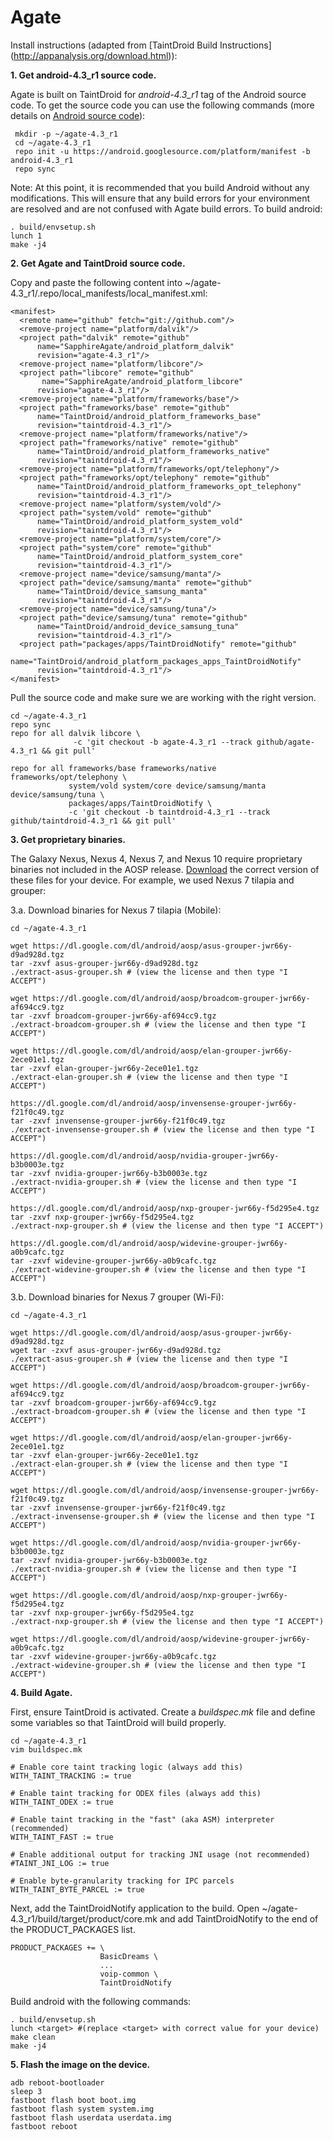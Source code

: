 Agate
=====

Install instructions (adapted from [TaintDroid Build Instructions]
(http://appanalysis.org/download.html)):

**1. Get android-4.3_r1 source code.**

Agate is built on TaintDroid for *android-4.3_r1* tag of the Android source
code. To get the source code you can use the following commands (more details
on [Android source code](https://source.android.com)):

```
 mkdir -p ~/agate-4.3_r1
 cd ~/agate-4.3_r1
 repo init -u https://android.googlesource.com/platform/manifest -b android-4.3_r1
 repo sync
```

Note: At this point, it is recommended that you build Android without any
modifications. This will ensure that any build errors for your environment are
resolved and are not confused with Agate build errors. To build android:

```
. build/envsetup.sh
lunch 1
make -j4
```

**2. Get Agate and TaintDroid source code.**

Copy and paste the following content into
~/agate-4.3_r1/.repo/local_manifests/local_manifest.xml:


```
<manifest>
  <remote name="github" fetch="git://github.com"/>
  <remove-project name="platform/dalvik"/>
  <project path="dalvik" remote="github"
      name="SapphireAgate/android_platform_dalvik"
      revision="agate-4.3_r1"/>
  <remove-project name="platform/libcore"/>
  <project path="libcore" remote="github"
       name="SapphireAgate/android_platform_libcore"
      revision="agate-4.3_r1"/>
  <remove-project name="platform/frameworks/base"/>
  <project path="frameworks/base" remote="github"
      name="TaintDroid/android_platform_frameworks_base"
      revision="taintdroid-4.3_r1"/>
  <remove-project name="platform/frameworks/native"/>
  <project path="frameworks/native" remote="github"
      name="TaintDroid/android_platform_frameworks_native"
      revision="taintdroid-4.3_r1"/>
  <remove-project name="platform/frameworks/opt/telephony"/>
  <project path="frameworks/opt/telephony" remote="github"
      name="TaintDroid/android_platform_frameworks_opt_telephony"
      revision="taintdroid-4.3_r1"/>
  <remove-project name="platform/system/vold"/>
  <project path="system/vold" remote="github"
      name="TaintDroid/android_platform_system_vold"
      revision="taintdroid-4.3_r1"/>
  <remove-project name="platform/system/core"/>
  <project path="system/core" remote="github"
      name="TaintDroid/android_platform_system_core"
      revision="taintdroid-4.3_r1"/>
  <remove-project name="device/samsung/manta"/>
  <project path="device/samsung/manta" remote="github"
      name="TaintDroid/device_samsung_manta"
      revision="taintdroid-4.3_r1"/>
  <remove-project name="device/samsung/tuna"/>
  <project path="device/samsung/tuna" remote="github"
      name="TaintDroid/android_device_samsung_tuna"
      revision="taintdroid-4.3_r1"/>
  <project path="packages/apps/TaintDroidNotify" remote="github"
      name="TaintDroid/android_platform_packages_apps_TaintDroidNotify"
      revision="taintdroid-4.3_r1"/>
</manifest>

```

Pull the source code and make sure we are working with the right version.

```
cd ~/agate-4.3_r1
repo sync
repo for all dalvik libcore \
              -c 'git checkout -b agate-4.3_r1 --track github/agate-4.3_r1 && git pull'

repo for all frameworks/base frameworks/native frameworks/opt/telephony \
             system/vold system/core device/samsung/manta device/samsung/tuna \
             packages/apps/TaintDroidNotify \
             -c 'git checkout -b taintdroid-4.3_r1 --track github/taintdroid-4.3_r1 && git pull'

```

**3. Get proprietary binaries.**

The Galaxy Nexus, Nexus 4, Nexus 7, and Nexus 10 require proprietary binaries
not included in the AOSP release.
[Download](https://developers.google.com/android/nexus/drivers) the correct
version of these files for your device. For example, we used Nexus 7 tilapia and grouper:

3.a. Download binaries for Nexus 7 tilapia (Mobile):

```
cd ~/agate-4.3_r1

wget https://dl.google.com/dl/android/aosp/asus-grouper-jwr66y-d9ad928d.tgz
tar -zxvf asus-grouper-jwr66y-d9ad928d.tgz
./extract-asus-grouper.sh # (view the license and then type "I ACCEPT")

wget https://dl.google.com/dl/android/aosp/broadcom-grouper-jwr66y-af694cc9.tgz
tar -zxvf broadcom-grouper-jwr66y-af694cc9.tgz
./extract-broadcom-grouper.sh # (view the license and then type "I ACCEPT")

wget https://dl.google.com/dl/android/aosp/elan-grouper-jwr66y-2ece01e1.tgz
tar -zxvf elan-grouper-jwr66y-2ece01e1.tgz
./extract-elan-grouper.sh # (view the license and then type "I ACCEPT")

https://dl.google.com/dl/android/aosp/invensense-grouper-jwr66y-f21f0c49.tgz
tar -zxvf invensense-grouper-jwr66y-f21f0c49.tgz
./extract-invensense-grouper.sh # (view the license and then type "I ACCEPT")

https://dl.google.com/dl/android/aosp/nvidia-grouper-jwr66y-b3b0003e.tgz
tar -zxvf nvidia-grouper-jwr66y-b3b0003e.tgz
./extract-nvidia-grouper.sh # (view the license and then type "I ACCEPT")

https://dl.google.com/dl/android/aosp/nxp-grouper-jwr66y-f5d295e4.tgz
tar -zxvf nxp-grouper-jwr66y-f5d295e4.tgz
./extract-nxp-grouper.sh # (view the license and then type "I ACCEPT")

https://dl.google.com/dl/android/aosp/widevine-grouper-jwr66y-a0b9cafc.tgz
tar -zxvf widevine-grouper-jwr66y-a0b9cafc.tgz
./extract-widevine-grouper.sh # (view the license and then type "I ACCEPT")
```

3.b. Download binaries for Nexus 7 grouper (Wi-Fi):

```
cd ~/agate-4.3_r1

wget https://dl.google.com/dl/android/aosp/asus-grouper-jwr66y-d9ad928d.tgz
wget tar -zxvf asus-grouper-jwr66y-d9ad928d.tgz
./extract-asus-grouper.sh # (view the license and then type "I ACCEPT")

wget https://dl.google.com/dl/android/aosp/broadcom-grouper-jwr66y-af694cc9.tgz
tar -zxvf broadcom-grouper-jwr66y-af694cc9.tgz
./extract-broadcom-grouper.sh # (view the license and then type "I ACCEPT")

wget https://dl.google.com/dl/android/aosp/elan-grouper-jwr66y-2ece01e1.tgz
tar -zxvf elan-grouper-jwr66y-2ece01e1.tgz
./extract-elan-grouper.sh # (view the license and then type "I ACCEPT")

wget https://dl.google.com/dl/android/aosp/invensense-grouper-jwr66y-f21f0c49.tgz
tar -zxvf invensense-grouper-jwr66y-f21f0c49.tgz
./extract-invensense-grouper.sh # (view the license and then type "I ACCEPT")

wget https://dl.google.com/dl/android/aosp/nvidia-grouper-jwr66y-b3b0003e.tgz
tar -zxvf nvidia-grouper-jwr66y-b3b0003e.tgz
./extract-nvidia-grouper.sh # (view the license and then type "I ACCEPT")

wget https://dl.google.com/dl/android/aosp/nxp-grouper-jwr66y-f5d295e4.tgz
tar -zxvf nxp-grouper-jwr66y-f5d295e4.tgz
./extract-nxp-grouper.sh # (view the license and then type "I ACCEPT")

wget https://dl.google.com/dl/android/aosp/widevine-grouper-jwr66y-a0b9cafc.tgz
tar -zxvf widevine-grouper-jwr66y-a0b9cafc.tgz
./extract-widevine-grouper.sh # (view the license and then type "I ACCEPT")
```

**4. Build Agate.**

First, ensure TaintDroid is activated. Create a *buildspec.mk* file and define
some variables so that TaintDroid will build properly. 

```
cd ~/agate-4.3_r1
vim buildspec.mk 

# Enable core taint tracking logic (always add this)
WITH_TAINT_TRACKING := true

# Enable taint tracking for ODEX files (always add this)
WITH_TAINT_ODEX := true

# Enable taint tracking in the "fast" (aka ASM) interpreter (recommended)
WITH_TAINT_FAST := true

# Enable additional output for tracking JNI usage (not recommended)
#TAINT_JNI_LOG := true

# Enable byte-granularity tracking for IPC parcels
WITH_TAINT_BYTE_PARCEL := true
```

Next, add the TaintDroidNotify application to the build. Open
~/agate-4.3_r1/build/target/product/core.mk and add TaintDroidNotify to the end of the
PRODUCT_PACKAGES list.

```
PRODUCT_PACKAGES += \
                    BasicDreams \
                    ...
                    voip-common \
                    TaintDroidNotify

```

Build android with the following commands:

```
. build/envsetup.sh
lunch <target> #(replace <target> with correct value for your device)
make clean
make -j4
```

**5. Flash the image on the device.**

```
adb reboot-bootloader
sleep 3
fastboot flash boot boot.img
fastboot flash system system.img
fastboot flash userdata userdata.img
fastboot reboot
```


